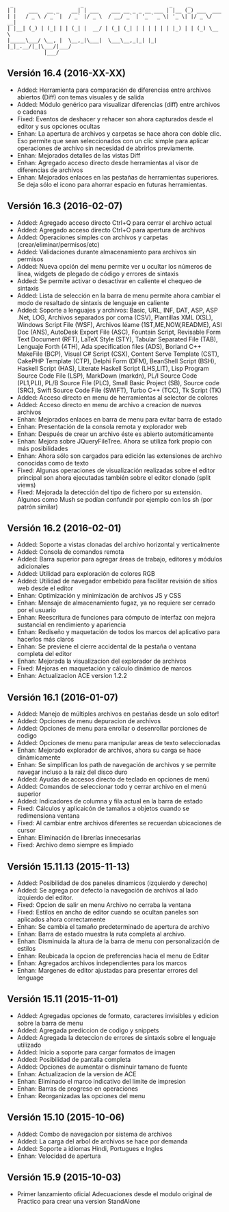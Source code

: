 ```
 _                      _                            _     _           
| |    ___   __ _    __| | ___    ___ __ _ _ __ ___ | |__ (_) ___  ___ 
| |   / _ \ / _` |  / _` |/ _ \  / __/ _` | '_ ` _ \| '_ \| |/ _ \/ __|
| |__| (_) | (_| | | (_| |  __/ | (_| (_| | | | | | | |_) | | (_) \__ \
|_____\___/ \__, |  \__,_|\___|  \___\__,_|_| |_| |_|_.__/|_|\___/|___/
            |___/ 
```

## Versión 16.4 (2016-XX-XX)
* Added: Herramienta para comparación de diferencias entre archivos abiertos (Diff) con temas visuales y de salida
* Added: Módulo genérico para visualizar diferencias (diff) entre archivos o cadenas
* Fixed: Eventos de deshacer y rehacer son ahora capturados desde el editor y sus opciones ocultas
* Enhan: La apertura de archivos y carpetas se hace ahora con doble clic.  Eso permite que sean seleccionados con un clic simple para aplicar operaciones de archivo sin necesidad de abrirlos previamente.
* Enhan: Mejorados detalles de las vistas Diff
* Enhan: Agregado acceso directo desde herramientas al visor de diferencias de archivos
* Enhan: Mejorados enlaces en las pestañas de herramientas superiores.  Se deja sólo el icono para ahorrar espacio en futuras herramientas.


## Versión 16.3 (2016-02-07)
* Added: Agregado acceso directo Ctrl+Q para cerrar el archivo actual
* Added: Agregado acceso directo Ctrl+O para apertura de archivos
* Added: Operaciones simples con archivos y carpetas (crear/eliminar/permisos/etc)
* Added: Validaciones durante almacenamiento para archivos sin permisos
* Added: Nueva opción del menu permite ver u ocultar los números de línea, widgets de plegado de código y errores de sintaxis
* Added: Se permite activar o desactivar en caliente el chequeo de sintaxis
* Added: Lista de selección en la barra de menu permite ahora cambiar el modo de resaltado de sintaxis de lenguaje en caliente
* Added: Soporte a lenguajes y archivos: Basic, URL, INF, DAT, ASP, ASP .Net, LOG, Archivos separados por coma (CSV), Plantillas XML (XSL), Windows Script File (WSF), Archivos léame (1ST,ME,NOW,README), ASI Doc (ANS), AutoDesk Export File (ASC), Fountain Script, Revisable Form Text Document (RFT), LaTeX Style (STY), Tabular Separated File (TAB), Lenguaje Forth (4TH), Ada specification files (ADS), Borland C++ MakeFile (BCP), Visual C# Script (CSX), Content Serve Template (CST), CakePHP Template (CTP), Delphi Form (DFM), BeanShell Script (BSH), Haskell Script (HAS), Literate Haskell Script (LHS,LIT), Lisp Program Source Code File (LSP), MarkDown (markdn), PL/I Source Code (PL1,PLI), PL/B Source File (PLC), Small Basic Project (SB), Source code (SRC), Swift Source Code File (SWIFT), Turbo C++ (TCC), Tk Script (TK)
* Added: Acceso directo en menu de herramientas al selector de colores
* Added: Acceso directo en menu de archivo a creacion de nuevos archivos
* Enhan: Mejorados enlaces en barra de menu para evitar barra de estado
* Enhan: Presentación de la consola remota y explorador web
* Enhan: Después de crear un archivo éste es abierto automáticamente
* Enhan: Mejora sobre JQueryFileTree.  Ahora se utiliza fork propio con más posibilidades
* Enhan: Ahora sólo son cargados para edición las extensiones de archivo conocidas como de texto
* Fixed: Algunas operaciones de visualización realizadas sobre el editor principal son ahora ejecutadas también sobre el editor clonado (split views)
* Fixed: Mejorada la detección del tipo de fichero por su extensión.  Algunos como Mush se podían confundir por ejemplo con los sh (por patrón similar)


## Versión 16.2 (2016-02-01)
* Added: Soporte a vistas clonadas del archivo horizontal y verticalmente 
* Added: Consola de comandos remota
* Added: Barra superior para agregar áreas de trabajo, editores y módulos adicionales
* Added: Utilidad para exploración de colores RGB
* Added: Utilidad de navegador embebido para facilitar revisión de sitios web desde el editor
* Enhan: Optimización y minimización de archivos JS y CSS
* Enhan: Mensaje de almacenamiento fugaz, ya no requiere ser cerrado por el usuario
* Enhan: Reescritura de funciones para cómputo de interfaz con mejora sustancial en rendimiento y apariencia
* Enhan: Rediseño y maquetación de todos los marcos del aplicativo para hacerlos más claros
* Enhan: Se previene el cierre accidental de la pestaña o ventana completa del editor
* Enhan: Mejorada la visualizacion del explorador de archivos
* Fixed: Mejoras en maquetación y cálculo dinámico de marcos
* Enhan: Actualizacion ACE version 1.2.2


## Versión 16.1 (2016-01-07)
* Added: Manejo de múltiples archivos en pestañas desde un solo editor!
* Added: Opciones de menu depuracion de archivos
* Added: Opciones de menu para enrollar o desenrollar porciones de codigo
* Added: Opciones de menu para manipular areas de texto seleccionadas
* Enhan: Mejorado explorador de archivos, ahora su carga se hace dinámicamente
* Enhan: Se simplifican los path de navegación de archivos y se permite navegar incluso a la raiz del disco duro
* Added: Ayudas de accesos directo de teclado en opciones de menú
* Added: Comandos de seleccionar todo y cerrar archivo en el menú superior
* Added: Indicadores de columna y fila actual en la barra de estado
* Fixed: Cálculos y aplicaicón de tamaños a objetos cuando se redimensiona ventana
* Fixed: Al cambiar entre archivos diferentes se recuerdan ubicaciones de cursor
* Enhan: Eliminación de librerías innecesarias
* Fixed: Archivo demo siempre es limpiado


## Versión 15.11.13 (2015-11-13)

* Added: Posibilidad de dos paneles dinamicos (izquierdo y derecho)
* Added: Se agrega por defecto la navegación de archivos al lado izquierdo del editor.
* Fixed: Opcion de salir en menu Archivo no cerraba la ventana
* Fixed: Estilos en ancho de editor cuando se ocultan paneles son aplicados ahora correctamente
* Enhan: Se cambia el tamaño predeterminado de apertura de archivo
* Enhan: Barra de estado muestra la ruta completa al archivo.
* Enhan: Disminuida la altura de la barra de menu con personalización de estilos
* Enhan: Reubicada la opcion de preferencias hacia el menu de Editar
* Enhan: Agregados archivos independientes para los marcos
* Enhan: Margenes de editor ajustadas para presentar errores del lenguage


## Versión 15.11 (2015-11-01)

* Added: Agregadas opciones de formato, caracteres invisibles y edicion sobre la barra de menu
* Added: Agregada prediccion de codigo y snippets
* Added: Agregada la deteccion de errores de sintaxis sobre el lenguaje utilizado
* Added: Inicio a soporte para cargar formatos de imagen
* Added: Posibilidad de pantalla completa
* Added: Opciones de aumentar o disminuir tamano de fuente
* Enhan: Actualizacion de la version de ACE
* Enhan: Eliminado el marco indicativo del limite de impresion
* Enhan: Barras de progreso en operaciones
* Enhan: Reorganizadas las opciones del menu


## Versión 15.10 (2015-10-06)

* Added: Combo de navegacion por sistema de archivos
* Added: La carga del arbol de archivos se hace por demanda
* Added: Soporte a idiomas Hindi, Portugues e Ingles
* Enhan: Velocidad de apertura


## Versión 15.9 (2015-10-03)

  * Primer lanzamiento oficial
    Adecuaciones desde el modulo original de Practico para crear una version StandAlone
